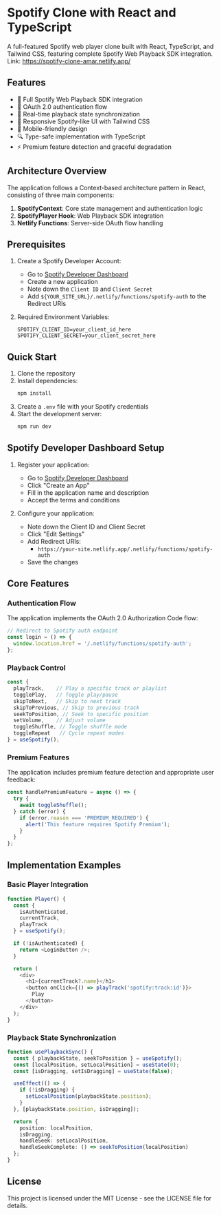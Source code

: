 # Spotify Clone with React and TypeScript

A full-featured Spotify web player clone built with React, TypeScript, and Tailwind CSS, featuring complete Spotify Web Playback SDK integration.
Link: https://spotify-clone-amar.netlify.app/

## Features

- 🎵 Full Spotify Web Playback SDK integration
- 🔐 OAuth 2.0 authentication flow
- 🔄 Real-time playback state synchronization
- 🎨 Responsive Spotify-like UI with Tailwind CSS
- 📱 Mobile-friendly design
- 🔍 Type-safe implementation with TypeScript
- ⚡ Premium feature detection and graceful degradation

## Architecture Overview

The application follows a Context-based architecture pattern in React, consisting of three main components:

1. **SpotifyContext**: Core state management and authentication logic
2. **SpotifyPlayer Hook**: Web Playback SDK integration
3. **Netlify Functions**: Server-side OAuth flow handling

## Prerequisites

1. Create a Spotify Developer Account:
   - Go to [Spotify Developer Dashboard](https://developer.spotify.com/dashboard)
   - Create a new application
   - Note down the `Client ID` and `Client Secret`
   - Add `${YOUR_SITE_URL}/.netlify/functions/spotify-auth` to the Redirect URIs

2. Required Environment Variables:
   ```env
   SPOTIFY_CLIENT_ID=your_client_id_here
   SPOTIFY_CLIENT_SECRET=your_client_secret_here
   ```

## Quick Start

1. Clone the repository
2. Install dependencies:
   ```bash
   npm install
   ```
3. Create a `.env` file with your Spotify credentials
4. Start the development server:
   ```bash
   npm run dev
   ```

## Spotify Developer Dashboard Setup

1. Register your application:
   - Go to [Spotify Developer Dashboard](https://developer.spotify.com/dashboard)
   - Click "Create an App"
   - Fill in the application name and description
   - Accept the terms and conditions

2. Configure your application:
   - Note down the Client ID and Client Secret
   - Click "Edit Settings"
   - Add Redirect URIs:
     - `https://your-site.netlify.app/.netlify/functions/spotify-auth`
   - Save the changes

## Core Features

### Authentication Flow
The application implements the OAuth 2.0 Authorization Code flow:

```typescript
// Redirect to Spotify auth endpoint
const login = () => {
  window.location.href = '/.netlify/functions/spotify-auth';
};
```

### Playback Control
```typescript
const {
  playTrack,    // Play a specific track or playlist
  togglePlay,   // Toggle play/pause
  skipToNext,   // Skip to next track
  skipToPrevious, // Skip to previous track
  seekToPosition, // Seek to specific position
  setVolume,    // Adjust volume
  toggleShuffle, // Toggle shuffle mode
  toggleRepeat   // Cycle repeat modes
} = useSpotify();
```

### Premium Features
The application includes premium feature detection and appropriate user feedback:

```typescript
const handlePremiumFeature = async () => {
  try {
    await toggleShuffle();
  } catch (error) {
    if (error.reason === 'PREMIUM_REQUIRED') {
      alert('This feature requires Spotify Premium');
    }
  }
};
```

## Implementation Examples

### Basic Player Integration
```typescript
function Player() {
  const { 
    isAuthenticated, 
    currentTrack, 
    playTrack 
  } = useSpotify();

  if (!isAuthenticated) {
    return <LoginButton />;
  }

  return (
    <div>
      <h1>{currentTrack?.name}</h1>
      <button onClick={() => playTrack('spotify:track:id')}>
        Play
      </button>
    </div>
  );
}
```

### Playback State Synchronization
```typescript
function usePlaybackSync() {
  const { playbackState, seekToPosition } = useSpotify();
  const [localPosition, setLocalPosition] = useState(0);
  const [isDragging, setIsDragging] = useState(false);

  useEffect(() => {
    if (!isDragging) {
      setLocalPosition(playbackState.position);
    }
  }, [playbackState.position, isDragging]);

  return {
    position: localPosition,
    isDragging,
    handleSeek: setLocalPosition,
    handleSeekComplete: () => seekToPosition(localPosition)
  };
}
```

## License

This project is licensed under the MIT License - see the LICENSE file for details.
